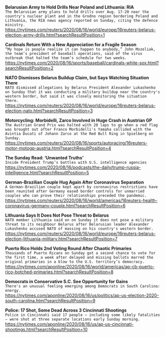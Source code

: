 **Belarusian Army to Hold Drills Near Poland and Lithuania: RIA**\
`The Belarusian army plans to hold drills over Aug. 17-20 near the country's nuclear plant and in the Grodno region bordering Poland and Lithuania, the RIA news agency reported on Sunday, citing the defence ministry.`\
https://nytimes.com/reuters/2020/08/16/world/europe/16reuters-belarus-election-army-drills.html?searchResultPosition=1

**Cardinals Return With a New Appreciation for a Fragile Season**\
`“My hope is people realize it can happen to anybody,” John Mozeliak, the team’s president of baseball operations, said of the virus outbreak that halted the team’s schedule for two weeks.`\
https://nytimes.com/2020/08/16/sports/baseball/cardinals-white-sox.html?searchResultPosition=2

**NATO Dismisses Belarus Buildup Claim, but Says Watching Situation There**\
`NATO dismissed allegations by Belarus President Alexander Lukashenko on Sunday that it was conducting a military buildup near the country's western border, but said it was closely monitoring the situation there.`\
https://nytimes.com/reuters/2020/08/16/world/europe/16reuters-belarus-election-nato.html?searchResultPosition=3

**Motorcycling: Morbidelli, Zarco Involved in Huge Crash in Austrian GP**\
`The Austrian Grand Prix was halted with 20 laps to go when a red flag was brought out after Franco Morbidelli's Yamaha collided with the Avintia Ducati of Johann Zarco at the Red Bull Ring in Spielberg on Sunday.`\
https://nytimes.com/reuters/2020/08/16/sports/autoracing/16reuters-motor-motogp-austria.html?searchResultPosition=4

**The Sunday Read: ‘Unwanted Truths’**\
`Inside President Trump’s battles with U.S. intelligence agencies`\
https://nytimes.com/2020/08/16/podcasts/the-daily/trump-russia-intelligence.html?searchResultPosition=5

**German-Brazilian Couple Hug Again After Coronavirus Separation**\
`A German-Brazilian couple kept apart by coronavirus restrictions have been reunited after Germany eased border controls for unmarried couples who can prove their relationships preceded the pandemic.  `\
https://nytimes.com/reuters/2020/08/16/world/americas/16reuters-health-coronavirus-germany-couple.html?searchResultPosition=6

**Lithuania Says It Does Not Pose Threat to Belarus**\
`NATO member Lithuania said on on Sunday it does not pose a military threat to its neighbour Belarus after Belarusian leader Alexander Lukashenko accused NATO of massing on his country's western border.`\
https://nytimes.com/reuters/2020/08/16/world/europe/16reuters-belarus-election-lithuania-military.html?searchResultPosition=7

**Puerto Rico Holds 2nd Voting Round After Chaotic Primaries**\
`Thousands of Puerto Ricans on Sunday got a second chance to vote for the first time, a week after delayed and missing ballots marred the original primaries in a blow to the U.S. territory’s democracy.`\
https://nytimes.com/aponline/2020/08/16/world/americas/ap-cb-puerto-rico-botched-primaries.html?searchResultPosition=8

**Democrats in Conservative S.C. See Opportunity for Gains**\
`There's an unusual feeling emerging among Democrats in South Carolina: energy.`\
https://nytimes.com/aponline/2020/08/16/us/politics/ap-us-election-2020-south-carolina.html?searchResultPosition=9

**Police: 17 Shot, Some Dead Across 3 Cincinnati Shootings**\
`Police in Cincinnati said 17 people — including some likely fatalities — were shot at three separate locations early Sunday morning.`\
https://nytimes.com/aponline/2020/08/16/us/ap-us-cincinnati-shootings.html?searchResultPosition=10

